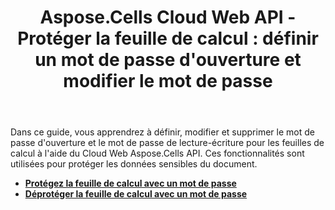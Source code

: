 ﻿---
title: "Aspose.Cells Cloud Web API - Protéger la feuille de calcul : définir un mot de passe d'ouverture et modifier le mot de passe"
second_title: Comprehensive Developer Guid
ArticleTitle: "Spreadsheet Protection: Set Open Password and Modify Passwor"
linktitle: Protection
type: docs
url: /fr/protection/
keywords: Aspose.Cells Cloud REST APIs, set open password, modify password, Excel security, Office Excel 2016, Office Excel 2019, Office Excel 365,Aspose.Cells, set open password, modify password, Excel securit
description: Découvrez comment protéger vos feuilles de calcul en définissant ou en modifiant les mots de passe ouverts à l'aide des API REST Cloud Aspose.Cells
weight: 60
kwords: Excel Protection, Office Cloud, REST API, Sécurité des feuilles de calcul, PDF Conversion, Gestion CSV, Données JSON, Documentation Markdown, Guide du développeur
---
Dans ce guide, vous apprendrez à définir, modifier et supprimer le mot de passe d'ouverture et le mot de passe de lecture-écriture pour les feuilles de calcul à l'aide du Cloud Web Aspose.Cells API. Ces fonctionnalités sont utilisées pour protéger les données sensibles du document.

- **[Protégez la feuille de calcul avec un mot de passe](https://docs.aspose.cloud/cells/protect-spreadsheet/)**
- **[Déprotéger la feuille de calcul avec un mot de passe](https://docs.aspose.cloud/cells/unprotect-spreadsheet/)**
